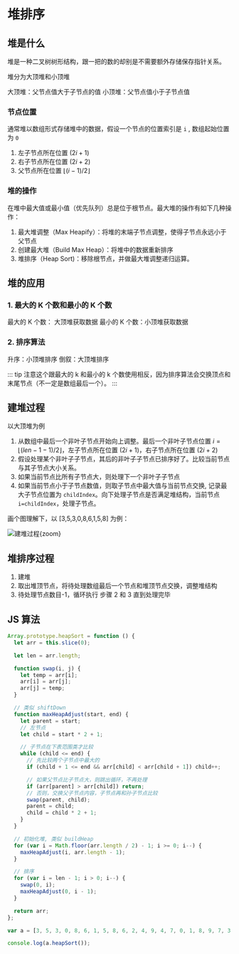 # 堆排序

## 堆是什么

堆是一种二叉树树形结构，跟一把的数的却别是不需要额外存储保存指针关系。

堆分为大顶堆和小顶堆

大顶堆：父节点值大于子节点的值
小顶堆：父节点值小于子节点值

### 节点位置

通常堆以数组形式存储堆中的数据，假设一个节点的位置索引是 `i` , 数组起始位置为 `0`

1. 左子节点所在位置 $(2i + 1)$
2. 右子节点所在位置 $(2i + 2)$
3. 父节点所在位置 $\lfloor(i -1)/2\rfloor$

### 堆的操作

在堆中最大值或最小值（优先队列）总是位于根节点。最大堆的操作有如下几种操作：

1. 最大堆调整（Max Heapify）：将堆的末端子节点调整，使得子节点永远小于父节点
2. 创建最大堆（Build Max Heap）：将堆中的数据重新排序
3. 堆排序（Heap Sort)：移除根节点，并做最大堆调整递归运算。

## 堆的应用

### 1. 最大的 K 个数和最小的 K 个数

最大的 K 个数： 大顶堆获取数据
最小的 K 个数：小顶堆获取数据

### 2. 排序算法

升序：小顶堆排序
倒叙：大顶堆排序

::: tip
注意这个跟最大的 k 和最小的 k 个数使用相反，因为排序算法会交换顶点和末尾节点（不一定是数组最后一个）。
:::

## 建堆过程

以大顶堆为例

1. 从数组中最后一个非叶子节点开始向上调整。最后一个非叶子节点位置 $i=\lfloor(len-1 -1)/2\rfloor$，左子节点所在位置 $(2i + 1)$，右子节点所在位置 $(2i + 2)$
2. 假设处理某个非叶子子节点，其后的非叶子子节点已排序好了。比较当前节点与其子节点大小关系。
3. 如果当前节点比所有子节点大，则处理下一个非叶子子节点
4. 如果当前节点小于子节点数值，则取子节点中最大值与当前节点交换, 记录最大子节点位置为 `childIndex`。向下处理子节点是否满足堆结构，当前节点 `i=childIndex`，处理子节点。

画个图理解下，以 [3,5,3,0,8,6,1,5,8] 为例：

![建堆过程](/heapsort.png){zoom}

## 堆排序过程

1. 建堆
2. 取出堆顶节点，将待处理数组最后一个节点和堆顶节点交换，调整堆结构
3. 待处理节点数目-1，循环执行 步骤 2 和 3 直到处理完毕

## JS 算法

```js
Array.prototype.heapSort = function () {
  let arr = this.slice(0);

  let len = arr.length;

  function swap(i, j) {
    let temp = arr[i];
    arr[i] = arr[j];
    arr[j] = temp;
  }

  // 类似 shiftDown
  function maxHeapAdjust(start, end) {
    let parent = start;
    // 左节点
    let child = start * 2 + 1;

    // 子节点在下表范围类才比较
    while (child <= end) {
      // 先比较两个子节点中最大的
      if (child + 1 <= end && arr[child] < arr[child + 1]) child++;

      // 如果父节点比子节点大，则跳出循环，不再处理
      if (arr[parent] > arr[child]) return;
      // 否则，交换父子节点内容，子节点再和孙子节点比较
      swap(parent, child);
      parent = child;
      child = child * 2 + 1;
    }
  }

  // 初始化堆, 类似 buildHeap
  for (var i = Math.floor(arr.length / 2) - 1; i >= 0; i--) {
    maxHeapAdjust(i, arr.length - 1);
  }

  // 排序
  for (var i = len - 1; i > 0; i--) {
    swap(0, i);
    maxHeapAdjust(0, i - 1);
  }

  return arr;
};

var a = [3, 5, 3, 0, 8, 6, 1, 5, 8, 6, 2, 4, 9, 4, 7, 0, 1, 8, 9, 7, 3, 1, 2, 5, 9, 7, 4, 0, 2, 6];

console.log(a.heapSort());
```
